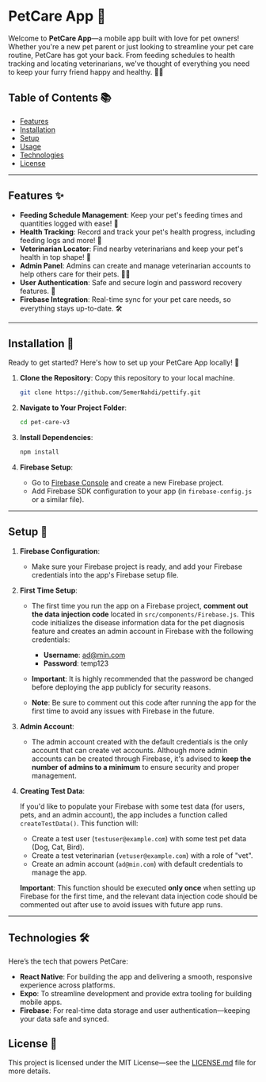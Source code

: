 # PetCare App 🐾

Welcome to **PetCare App**—a mobile app built with love for pet owners! Whether you're a new pet parent or just looking to streamline your pet care routine, PetCare has got your back. From feeding schedules to health tracking and locating veterinarians, we've thought of everything you need to keep your furry friend happy and healthy. 🐶🐱

## Table of Contents 📚

- [Features](#features)
- [Installation](#installation)
- [Setup](#setup)
- [Usage](#usage)
- [Technologies](#technologies)
- [License](#license)
<!-- - [Contributing](#contributing) -->

---

## Features ✨

- **Feeding Schedule Management**: Keep your pet's feeding times and quantities logged with ease! 🥣
- **Health Tracking**: Record and track your pet's health progress, including feeding logs and more! 💪
- **Veterinarian Locator**: Find nearby veterinarians and keep your pet's health in top shape! 🐾
- **Admin Panel**: Admins can create and manage veterinarian accounts to help others care for their pets. 🐕‍⚕️
- **User Authentication**: Safe and secure login and password recovery features. 🔑
- **Firebase Integration**: Real-time sync for your pet care needs, so everything stays up-to-date. 🛠️
<!-- - **Push Notifications**: Get reminders for feeding times and pet care alerts. 🔔 -->

---

## Installation 🚀

Ready to get started? Here's how to set up your PetCare App locally! 🌱

1. **Clone the Repository**: Copy this repository to your local machine.

   ```bash
   git clone https://github.com/SemerNahdi/pettify.git
   ```

2. **Navigate to Your Project Folder**:

   ```bash
   cd pet-care-v3
   ```

3. **Install Dependencies**:

   ```bash
   npm install
   ```

4. **Firebase Setup**:

   - Go to [Firebase Console](https://console.firebase.google.com/) and create a new Firebase project.
   - Add Firebase SDK configuration to your app (in `firebase-config.js` or a similar file).

---

## Setup 🔧

1. **Firebase Configuration**:

   - Make sure your Firebase project is ready, and add your Firebase credentials into the app's Firebase setup file.

2. **First Time Setup**:

   - The first time you run the app on a Firebase project, **comment out the data injection code** located in `src/components/Firebase.js`. This code initializes the disease information data for the pet diagnosis feature and creates an admin account in Firebase with the following credentials:

     - **Username**: ad@min.com
     - **Password**: temp123

   - **Important**: It is highly recommended that the password be changed before deploying the app publicly for security reasons.

   - **Note**: Be sure to comment out this code after running the app for the first time to avoid any issues with Firebase in the future.

3. **Admin Account**:

   - The admin account created with the default credentials is the only account that can create vet accounts. Although more admin accounts can be created through Firebase, it's advised to **keep the number of admins to a minimum** to ensure security and proper management.

4. **Creating Test Data**:

   If you'd like to populate your Firebase with some test data (for users, pets, and an admin account), the app includes a function called `createTestData()`. This function will:

   - Create a test user (`testuser@example.com`) with some test pet data (Dog, Cat, Bird).
   - Create a test veterinarian (`vetuser@example.com`) with a role of "vet".
   - Create an admin account (`ad@min.com`) with default credentials to manage the app.

   **Important**: This function should be executed **only once** when setting up Firebase for the first time, and the relevant data injection code should be commented out after use to avoid issues with future app runs.

---

## Technologies 🛠️

Here’s the tech that powers PetCare:

- **React Native**: For building the app and delivering a smooth, responsive experience across platforms.
- **Expo**: To streamline development and provide extra tooling for building mobile apps.
- **Firebase**: For real-time data storage and user authentication—keeping your data safe and synced.
<!-- - **react-native-push-notification**: For managing local push notifications, reminding pet parents of feeding times and more. 🔔
- **rn-pdf-reader-js**: For viewing PDFs related to pet care (like feeding guides and health records). 📑 -->

## License 📜

This project is licensed under the MIT License—see the [LICENSE.md](LICENSE.md) file for more details.
